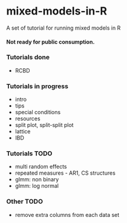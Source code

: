 # mixed-models-in-R

A set of tutorial for running mixed models in R

#### Not ready for public consumption. 

### Tutorials done

- RCBD


### Tutorials in progress

- intro
- tips
- special conditions
- resources
- split plot, split-split plot
- lattice
- IBD

### Tutorials TODO


- multi random effects
- repeated measures - AR1, CS structures
- glmm: non binary
- glmm: log normal


### Other TODO

- remove extra columns from each data set
